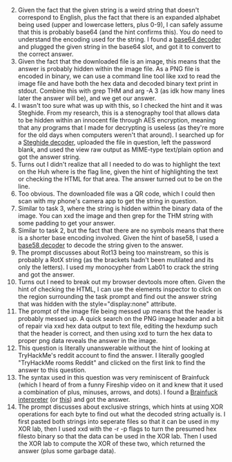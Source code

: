 2. Given the fact that the given string is a weird string that doesn't correspond to English, plus the fact that there is an expanded alphabet being used (upper and lowercase letters, plus 0-9), I can safely assume that this is probably base64 (and the hint confirms this). You do need to understand the encoding used for the string. I found a [base64 decoder](https://onlineasciitools.com/convert-ascii-to-base64) and plugged the given string in the base64 slot, and got it to convert to the correct answer.
3. Given the fact that the downloaded file is an image, this means that the answer is probably hidden within the image file. As a PNG file is encoded in binary, we can use a command line tool like xxd to read the image file and have both the hex data and decoded binary text print in stdout. Combine this with grep THM and arg -A 3 (as idk how many lines later the answer will be), and we get our answer.
4. I wasn't too sure what was up with this, so I checked the hint and it was Steghide. From my research, this is a stenography tool that allows data to be hidden within an innocent file through AES encryption, meaning that any programs that I made for decrypting is useless (as they're more for the old days when computers weren't that around). I searched up for a [Steghide decoder](https://futureboy.us/stegano/decinput.html), uploaded the file in question, left the password blank, and used the view raw output as MIME-type text/plain option and got the answer string.
5. Turns out I didn't realize that all I needed to do was to highlight the text on the Huh where is the flag line, given the hint of highlighting the text or checking the HTML for that area. The answer turned out to be on the line.
6. Too obvious. The downloaded file was a QR code, which I could then scan with my phone's camera app to get the string in question.
7. Similar to task 3, where the string is hidden within the binary data of the image. You can xxd the image and then grep for the THM string with some padding to get your answer.
8. Similar to task 2, but the fact that there are no symbols means that there is a shorter base encoding involved. Given the hint of base58, I used a [base58 decoder](https://www.dcode.fr/base-58-cipher) to decode the string given to the answer.
9. The prompt discusses about Rot13 being too mainstream, so this is probably a RotX string (as the brackets hadn't been mutilated and its only the letters). I used my monocypher from Lab01 to crack the string and got the answer.
10. Turns out I need to break out my browser devtools more often. Given the hint of checking the HTML, I can use the elements inspector to click on the region surrounding the task prompt and find out the answer string that was hidden with the style="display:none" attribute.
11. The prompt of the image file being messed up means that the header is probably messed up. A quick search on the PNG image header and a bit of repair via xxd hex data output to text file, editing the hexdump such that the header is correct, and then using xxd to turn the hex data to proper png data reveals the answer in the image.
12. This question is literally unanswerable without the hint of looking at TryHackMe's reddit account to find the answer. I literally googled "TryHackMe rooms Reddit" and clicked on the first link to find the answer to this question.
13. The syntax used in this question was very reminiscent of Brainfuck (which I heard of from a funny Fireship video on it and knew that it used a combination of plus, minuses, arrows, and dots). I found a [Brainfuck interpreter](https://www.roblox.com/games/8246706503/Brainoof-Interpreter) (or [this](https://sange.fi/esoteric/brainfuck/impl/interp/i.html)) and got the answer.
14. The prompt discusses about exclusive strings, which hints at using XOR operations for each byte to find out what the decoded string actually is. I first pasted both strings into seperate files so that it can be used in my XOR lab, then I used xxd with the -r -p flags to turn the presumed hex filesto binary so that the data can be used in the XOR lab. Then I used the XOR lab to compute the XOR of these two, which returned the answer (plus some garbage data).